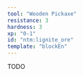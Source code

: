 ```yaml
---
tool: "Wooden Pickaxe"
resistance: 3
hardness: 3
xp: "0-1"
id: "ntm:lignite_ore"
template: "blockEn"
---
```


TODO

